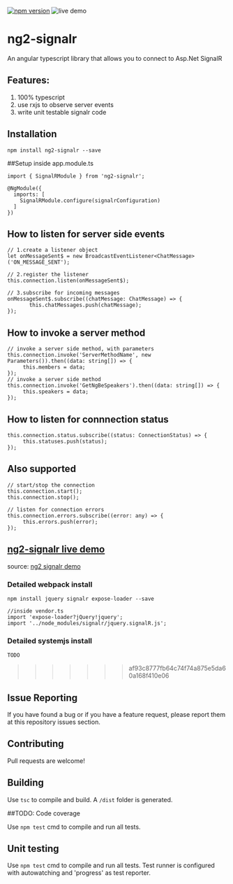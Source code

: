 
[![npm version](https://badge.fury.io/js/ng2-signalr.svg)](https://badge.fury.io/js/ng2-signalr)
![live demo](https://img.shields.io/badge/demo-live-orange.svg)

# ng2-signalr
An angular typescript library that allows you to connect to Asp.Net SignalR

## Features:
 1. 100% typescript
 2. use rxjs to observe server events 
 3. write unit testable signalr code 

## Installation
```
npm install ng2-signalr --save
```

##Setup
inside app.module.ts
```
import { SignalRModule } from 'ng2-signalr';

@NgModule({
  imports: [ 
    SignalRModule.configure(signalrConfiguration)
  ]
})
```


## How to listen for server side events
```
// 1.create a listener object
let onMessageSent$ = new BroadcastEventListener<ChatMessage>('ON_MESSAGE_SENT');
 
// 2.register the listener
this.connection.listen(onMessageSent$);
 
// 3.subscribe for incoming messages
onMessageSent$.subscribe((chatMessage: ChatMessage) => {
       this.chatMessages.push(chatMessage);
});
``` 

## How to invoke a server method
```
// invoke a server side method, with parameters
this.connection.invoke('ServerMethodName', new Parameters()).then((data: string[]) => {
     this.members = data;
});
// invoke a server side method
this.connection.invoke('GetNgBeSpeakers').then((data: string[]) => {
     this.speakers = data;
});
``` 
 
## How to listen for connnection status
```
this.connection.status.subscribe((status: ConnectionStatus) => {
     this.statuses.push(status);
});
```

## Also supported 
```
// start/stop the connection
this.connection.start();
this.connection.stop();
 
// listen for connection errors
this.connection.errors.subscribe((error: any) => {
     this.errors.push(error);
});
```

## [ng2-signalr live demo](http://ng2-signalr-webui.azurewebsites.net)

source: [ng2 signalr demo](https://github.com/HNeukermans/ng2-signalr.demo.webui/)

### Detailed webpack install
```
npm install jquery signalr expose-loader --save

//inside vendor.ts
import 'expose-loader?jQuery!jquery';
import '../node_modules/signalr/jquery.signalR.js';
```

### Detailed systemjs install
```
TODO
```
>>>>>>> af93c8777fb64c74f74a875e5da60a168f410e06

## Issue Reporting

If you have found a bug or if you have a feature request, please report them at this repository issues section. 

## Contributing

Pull requests are welcome!

## Building

Use `tsc` to compile and build. A `/dist` folder is generated.


##TODO: Code coverage

Use `npm test` cmd to compile and run all tests. 

## Unit testing

Use `npm test` cmd to compile and run all tests. Test runner is configured with autowatching and 'progress' as test reporter. 

  
